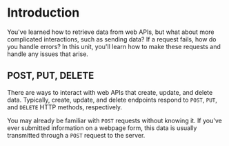 # Introduction

You've learned how to retrieve data from web APIs, but what about more complicated interactions, such as sending data? If a request fails, how do you handle errors? In this unit, you'll learn how to make these requests and handle any issues that arise.

## POST, PUT, DELETE

There are ways to interact with web APIs that create, update, and delete data. Typically, create, update, and delete endpoints respond to `POST`, `PUT`, and `DELETE` HTTP methods, respectively.

You may already be familiar with `POST` requests without knowing it. If you've ever submitted information on a webpage form, this data is usually transmitted through a `POST` request to the server.